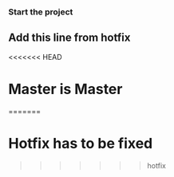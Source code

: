 ### Start the project
## Add this line from hotfix
<<<<<<< HEAD
# Master is Master
=======
# Hotfix has to be fixed
>>>>>>> hotfix
